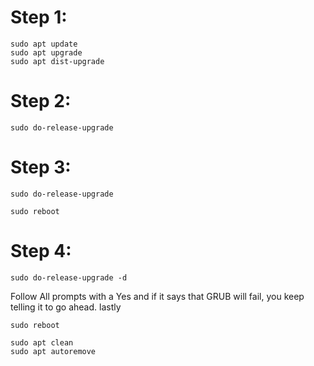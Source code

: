 # Step 1:
```
sudo apt update
sudo apt upgrade
sudo apt dist-upgrade
```

# Step 2: 
```
sudo do-release-upgrade
```


# Step 3:
```
sudo do-release-upgrade
```
```
sudo reboot
```
# Step 4: 
```
sudo do-release-upgrade -d
```
Follow All prompts with a Yes and if it says that GRUB will fail, you keep telling it to go ahead.
lastly
```
sudo reboot
```

```
sudo apt clean
sudo apt autoremove
```

